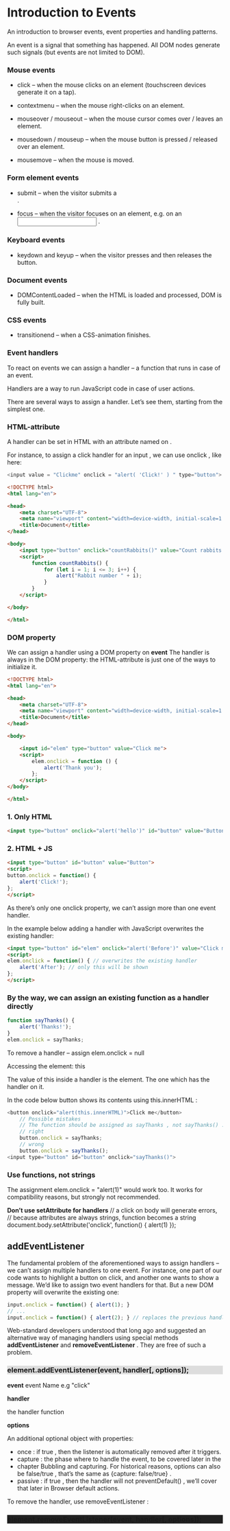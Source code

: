 # Introduction to Events

An introduction to browser events, event properties and handling patterns.

An event is a signal that something has happened. All DOM nodes generate such signals (but events are not limited to DOM).

### Mouse events

- click – when the mouse clicks on an element (touchscreen devices generate it on a tap).

- contextmenu – when the mouse right-clicks on an element.

- mouseover / mouseout – when the mouse cursor comes over / leaves an element.

- mousedown / mouseup – when the mouse button is pressed / released over an element.

- mousemove – when the mouse is moved.

### Form element events

- submit – when the visitor submits a <form> .
- focus – when the visitor focuses on an element, e.g. on an <input> .

### Keyboard events

- keydown and keyup – when the visitor presses and then releases the button.

### Document events

- DOMContentLoaded – when the HTML is loaded and processed, DOM is fully built.

### CSS events

- transitionend – when a CSS-animation finishes.

### Event handlers

To react on events we can assign a handler – a function that runs in case of an event.

Handlers are a way to run JavaScript code in case of user actions.

There are several ways to assign a handler. Let’s see them, starting from the simplest one.

### HTML-attribute

A handler can be set in HTML with an attribute named on **<event>**.

For instance, to assign a click handler for an input , we can use onclick , like here:

 ```javascript
 <input value = "Clickme" onclick = "alert( 'Click!' ) " type="button">
 ```

``` html
<!DOCTYPE html>
<html lang="en">

<head>
    <meta charset="UTF-8">
    <meta name="viewport" content="width=device-width, initial-scale=1.0">
    <title>Document</title>
</head>

<body>
    <input type="button" onclick="countRabbits()" value="Count rabbits!">
    <script>
        function countRabbits() {
            for (let i = 1; i <= 3; i++) {
                alert("Rabbit number " + i);
            }
        }
    </script>

</body>

</html>
```

### DOM property

We can assign a handler using a DOM property on **event**
The handler is always in the DOM property: the HTML-attribute is just one of the ways to initialize it.

```html
<!DOCTYPE html>
<html lang="en">

<head>
    <meta charset="UTF-8">
    <meta name="viewport" content="width=device-width, initial-scale=1.0">
    <title>Document</title>
</head>

<body>

    <input id="elem" type="button" value="Click me">
    <script>
        elem.onclick = function () {
            alert('Thank you');
        };
    </script>
</body>

</html>
```

### 1. Only HTML

```html
<input type="button" onclick="alert('hello')" id="button" value="Button">
```

### 2. HTML + JS

``` html
<input type="button" id="button" value="Button">
<script>
button.onclick = function() {
    alert('Click!');
};
</script>
```

As there’s only one onclick property, we can’t assign more than one event handler.

In the example below adding a handler with JavaScript overwrites the existing handler:

```html
<input type="button" id="elem" onclick="alert('Before')" value="Click me">
<script>
elem.onclick = function() { // overwrites the existing handler
    alert('After'); // only this will be shown
};
</script>
```

### By the way, we can assign an existing function as a handler directly

```javascript
function sayThanks() {
    alert('Thanks!');
}
elem.onclick = sayThanks;
```

To remove a handler – assign elem.onclick = null

Accessing the element: this

The value of this inside a handler is the element. The one which has the handler on it.

In the code below button shows its contents using this.innerHTML :

```javascript
<button onclick="alert(this.innerHTML)">Click me</button>
    // Possible mistakes
    // The function should be assigned as sayThanks , not sayThanks() .
    // right
    button.onclick = sayThanks;
    // wrong
    button.onclick = sayThanks();
<input type="button" id="button" onclick="sayThanks()">
```

### Use functions, not strings

The assignment elem.onclick = "alert(1)" would work too. It works for compatibility reasons, but strongly not recommended.

 **Don’t use setAttribute for handlers**
// a click on body will generate errors,
// because attributes are always strings, function becomes a string
document.body.setAttribute('onclick', function() { alert(1) });

## addEventListener

The fundamental problem of the aforementioned ways to assign handlers – we can’t assign multiple handlers to one event.
For instance, one part of our code wants to highlight a button on click, and another one wants to show a message.
We’d like to assign two event handlers for that. But a new DOM property will overwrite the existing one:

```javascript
input.onclick = function() { alert(1); }
// ...
input.onclick = function() { alert(2); } // replaces the previous handler
```

Web-standard developers understood that long ago and suggested an alternative way of managing handlers using special methods **addEventListener** and **removeEventListener** . They are free of such a problem.
<h3 style="background:#ddd"> element.addEventListener(event, handler[, options]); </h3>

**event**
event Name e.g "click"

**handler**

the handler function

**options**

An additional optional object with properties:

- once : if true , then the listener is automatically removed after it triggers.
- capture : the phase where to handle the event, to be covered later in the
- chapter Bubbling and capturing. For historical reasons, options can also be false/true , that’s the same as {capture: false/true} .
- passive : if true , then the handler will not preventDefault() , we’ll cover that later in Browser default actions.

To remove the handler, use removeEventListener :

<h3 style="background:#212121"> element.removeEventListener(event, handler[, options]);</h3>
